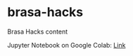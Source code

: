 # brasa-hacks
Brasa Hacks content

Jupyter Notebook on Google Colab: [Link](https://colab.research.google.com/drive/1Ruc80qhAxiXdOBF3us4L5Ogay39cfoYm?usp=sharing)

